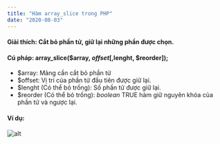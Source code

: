 ```yaml
---
title: "Hàm array_slice trong PHP"
date: "2020-08-03"
---
```

#### Giải thích: Cắt bỏ phần tử, giữ lại những phần được chọn.

#### Cú pháp: array_slice($array, $offset[,$lenght, $reorder]);
- $array: Mảng cần cắt bỏ phần tử
- $offset: Vị trí của phần tử đầu tiên được giữ lại.
- $lenght (Có thể bỏ trống): Số phần tử được giữ lại.
- $reorder (Có thể bỏ trống): _boolean_ TRUE hàm giữ nguyên khóa của phần tử và ngược lại. 

#### Ví dụ:

![alt](https://imgur.com/cfxeSzF.png)